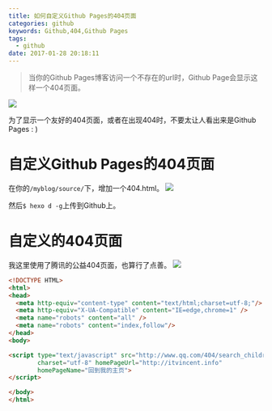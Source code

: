 ```yaml
---
title: 如何自定义Github Pages的404页面
categories: github
keywords: Github,404,Github Pages
tags:
  - github
date: 2017-01-28 20:18:11
---
```


> 当你的Github Pages博客访问一个不存在的url时，Github Page会显示这样一个404页面。

![](http://ojicajn2x.bkt.clouddn.com/17-1-28/76826274-file_1485599267911_4e3c.png)

为了显示一个友好的404页面，或者在出现404时，不要太让人看出来是Github Pages : )
<!-- more -->
# 自定义Github Pages的404页面
在你的`/myblog/source/`下，增加一个404.html。
![](http://ojicajn2x.bkt.clouddn.com/17-1-28/52627774-file_1485599551899_db88.png)

然后`$ hexo d -g`上传到Github上。

# 自定义的404页面
我这里使用了腾讯的公益404页面，也算行了点善。
![](http://ojicajn2x.bkt.clouddn.com/17-1-28/65096033-file_1485599951356_f44f.png)

```html
<!DOCTYPE HTML>
<html>
<head>
  <meta http-equiv="content-type" content="text/html;charset=utf-8;"/>
  <meta http-equiv="X-UA-Compatible" content="IE=edge,chrome=1" />
  <meta name="robots" content="all" />
  <meta name="robots" content="index,follow"/>
</head>
<body>

<script type="text/javascript" src="http://www.qq.com/404/search_children.js"
        charset="utf-8" homePageUrl="http://itvincent.info"
        homePageName="回到我的主页">
</script>

</body>
</html>
```

